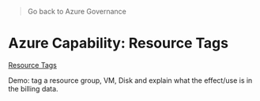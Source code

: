 > Go back to Azure Governance

# Azure Capability: Resource Tags

[Resource Tags](https://docs.microsoft.com/en-us/azure/azure-resource-manager/resource-manager-subscription-governance#resource-tags)

Demo: tag a resource group, VM, Disk and explain what the effect/use is in the billing data.